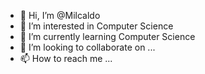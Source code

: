 - 👋 Hi, I’m @Milcaldo
- 👀 I’m interested in Computer Science
- 🌱 I’m currently learning Computer Science
- 💞️ I’m looking to collaborate on ...
- 📫 How to reach me ...

<!---
Milcaldo/Milcaldo is a ✨ special ✨ repository because its `README.md` (this file) appears on your GitHub profile.
You can click the Preview link to take a look at your changes.
--->
